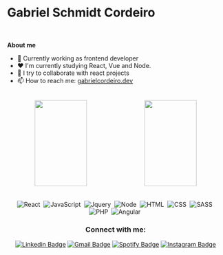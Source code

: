<h1 >Gabriel Schmidt Cordeiro</h1><br />

**About me**

- 💼  Currently working as frontend developer<br />
- ❤️  I'm currently studying React, Vue and Node.<br />
- 👯  I try to collaborate with react projects<br />
- 📫  How to reach me: [gabrielcordeiro.dev](https://gabrielcordeiro.dev/)<br /><br />

<div align='center'> 
   <img width="49%" height="200em" src="https://github-readme-stats.vercel.app/api?username=gabrielscordeiro&show_icons=true&theme=radical&include_all_commits=true&count_private=true"/>&nbsp;
   <img width="49%" height="200em" src="https://github-readme-stats.vercel.app/api/top-langs/?username=gabrielscordeiro&layout=compact&langs_count=16&theme=radical"/>
</div>

<br />
<div align='center'>
  
 ![React](https://img.shields.io/badge/React-20232A?style=for-the-badge&logo=react&logoColor=61DAFB)&nbsp;
 ![JavaScript](https://img.shields.io/badge/JavaScript-323330?style=for-the-badge&logo=javascript&logoColor=F7DF1E)&nbsp;
 ![Jquery](https://img.shields.io/badge/jQuery-0769AD?style=for-the-badge&logo=jquery&logoColor=white)&nbsp;
 ![Node](https://img.shields.io/badge/Node.js-43853D?style=for-the-badge&logo=node.js&logoColor=white)&nbsp;
 ![HTML](https://img.shields.io/badge/HTML5-E34F26?style=for-the-badge&logo=html5&logoColor=white)&nbsp;
 ![CSS](https://img.shields.io/badge/CSS3-1572B6?style=for-the-badge&logo=css3&logoColor=white)&nbsp;
 ![SASS](https://img.shields.io/badge/Sass-CC6699?style=for-the-badge&logo=sass&logoColor=white)&nbsp;
 ![PHP](https://img.shields.io/badge/PHP-777BB4?style=for-the-badge&logo=php&logoColor=white)&nbsp;
 ![Angular](https://img.shields.io/badge/Angular-100000?style=for-the-badge&logo=angular&logoColor=white)&nbsp; 
   
   <h3 align="center">Connect with me:</h3>
   
 [![Linkedin Badge](https://img.shields.io/badge/-Gabriel%20Schmidt%20Cordeiro-blue?style=for-the-badge&logo=Linkedin&logoColor=white&link=https://www.linkedin.com/in/gabriel-schmidt-cordeiro-199262103/)](https://www.linkedin.com/in/gabriel-schmidt-cordeiro-199262103/) 
[![Gmail Badge](https://img.shields.io/badge/-gabrielcordeiro.dev@gmail.com-c14438?style=for-the-badge&logo=Gmail&logoColor=white&link=mailto:gabrielcordeiro.dev@gmail.com)](mailto:gabrielcordeiro.dev@gmail.com) 
[![Spotify Badge](https://img.shields.io/badge/gabrielcordeiro10-%231ED760.svg?&style=for-the-badge&logo=spotify&logoColor=white)](https://open.spotify.com/user/gabrielcordeiro10?si=BcboRFRpSsK6ouqj9Fz9zA)
[![Instagram Badge](https://img.shields.io/badge/gabriel.s.cordeiro-%23E4405F.svg?&style=for-the-badge&logo=instagram&logoColor=white)](https://www.instagram.com/gabriel.s.cordeiro/)
   
  
</div>
